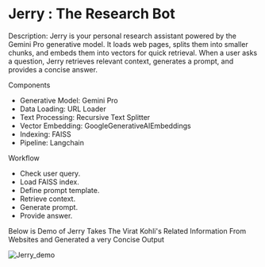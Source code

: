 # Jerry : The Research Bot

Description:
Jerry is your personal research assistant powered by the Gemini Pro generative model. It loads web pages, splits them into smaller chunks, and embeds them into vectors for quick retrieval. When a user asks a question, Jerry retrieves relevant context, generates a prompt, and provides a concise answer.

Components
* Generative Model: Gemini Pro
* Data Loading: URL Loader
* Text Processing: Recursive Text Splitter
* Vector Embedding: GoogleGenerativeAIEmbeddings
* Indexing: FAISS
* Pipeline: Langchain
  
Workflow
* Check user query.
* Load FAISS index.
* Define prompt template.
* Retrieve context.
* Generate prompt.
* Provide answer.


Below is Demo of Jerry Takes The Virat Kohli's Related Information From Websites and Generated a very Concise Output


![Jerry_demo](https://github.com/darshan220902/Jerry-The-Research-Bot/assets/109534955/abf1b3ee-451e-4f4b-906e-305aefc0d0a3)
